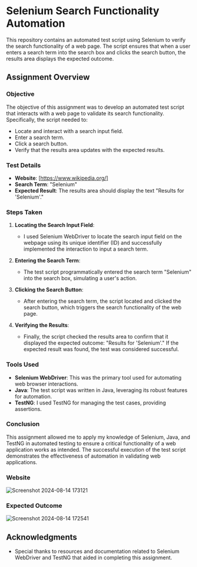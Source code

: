 # Selenium Search Functionality Automation

This repository contains an automated test script using Selenium to verify the search functionality of a web page. The script ensures that when a user enters a search term into the search box and clicks the search button, the results area displays the expected outcome.

## Assignment Overview

### Objective

The objective of this assignment was to develop an automated test script that interacts with a web page to validate its search functionality. Specifically, the script needed to:

- Locate and interact with a search input field.
- Enter a search term.
- Click a search button.
- Verify that the results area updates with the expected results.

### Test Details

- **Website**: [https://www.wikipedia.org/]
- **Search Term**: "Selenium"
- **Expected Result**: The results area should display the text "Results for 'Selenium'."

### Steps Taken

1. **Locating the Search Input Field**: 
   - I used Selenium WebDriver to locate the search input field on the webpage using its unique identifier (ID) and successfully implemented the interaction to input a search term.

2. **Entering the Search Term**: 
   - The test script programmatically entered the search term "Selenium" into the search box, simulating a user's action.

3. **Clicking the Search Button**: 
   - After entering the search term, the script located and clicked the search button, which triggers the search functionality of the web page.

4. **Verifying the Results**: 
   - Finally, the script checked the results area to confirm that it displayed the expected outcome: "Results for 'Selenium'." If the expected result was found, the test was considered successful.

### Tools Used

- **Selenium WebDriver**: This was the primary tool used for automating web browser interactions.
- **Java**: The test script was written in Java, leveraging its robust features for automation.
- **TestNG**: I used TestNG for managing the test cases, providing assertions.

### Conclusion

This assignment allowed me to apply my knowledge of Selenium, Java, and TestNG in automated testing to ensure a critical functionality of a web application works as intended. The successful execution of the test script demonstrates the effectiveness of automation in validating web applications.


### Website 

![Screenshot 2024-08-14 173121](https://github.com/user-attachments/assets/9da9f906-4583-4aee-85a9-7ca17483d4d8)

### Expected Outcome

![Screenshot 2024-08-14 172541](https://github.com/user-attachments/assets/4133b903-5bd8-4ed6-be94-96c6b4dc953b)


## Acknowledgments

- Special thanks to resources and documentation related to Selenium WebDriver and TestNG that aided in completing this assignment.

